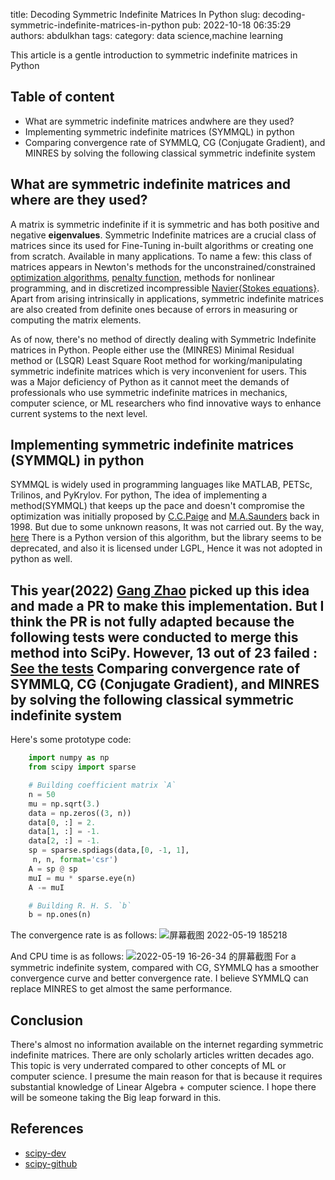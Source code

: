 title: Decoding Symmetric Indefinite Matrices In Python
slug: decoding-symmetric-indefinite-matrices-in-python
pub: 2022-10-18 06:35:29
authors: abdulkhan
tags: 
category: data science,machine learning

This article is a gentle introduction to symmetric indefinite matrices in Python

Table of content
----------------


* What are symmetric indefinite matrices andwhere are they used?
* Implementing symmetric indefinite matrices (SYMMQL) in python
* Comparing convergence rate of SYMMLQ, CG (Conjugate Gradient), and MINRES by solving the following classical symmetric indefinite system


What are symmetric indefinite matrices and where are they used?
---------------------------------------------------------------



A matrix is symmetric indefinite if it is symmetric and has both positive and negative **eigenvalues**. Symmetric Indefinite matrices are a crucial class of matrices since its used for Fine-Tuning in-built algorithms or creating one from scratch. Available in many applications. To name a few: this class of matrices appears in Newton's methods for the unconstrained/constrained [optimization algorithms](https://www.sciencedirect.com/topics/mathematics/unconstrained-optimization), [penalty function](https://en.wikipedia.org/wiki/Penalty_method), methods for nonlinear programming, and in discretized incompressible [Navier{Stokes equations}](https://www.sciencedirect.com/science/article/pii/S0021999120305647). Apart from arising intrinsically in applications, symmetric indefinite matrices are also created from definite ones because of errors in measuring or computing the matrix elements.

As of now, there's no method of directly dealing with Symmetric Indefinite matrices in Python. People either use the (MINRES) Minimal Residual method or (LSQR) Least Square Root method for working/manipulating symmetric indefinite matrices which is very inconvenient for users. This was a Major deficiency of Python as it cannot meet the demands of professionals who use symmetric indefinite matrices in mechanics, computer science, or ML researchers who find innovative ways to enhance current systems to the next level.

Implementing symmetric indefinite matrices (SYMMQL) in python
-------------------------------------------------------------



SYMMQL is widely used in programming languages like MATLAB, PETSc, Trilinos, and PyKrylov. For python, The idea of implementing a method(SYMMQL) that keeps up the pace and doesn't compromise the optimization was initially proposed by [C.C.Paige](https://scholar.google.com/citations?user=iTzCWMwAAAAJ&hl=en) and [M.A.Saunders](https://web.stanford.edu/~saunders/) back in 1998. But due to some unknown reasons, It was not carried out.
 By the way, [here](https://github.com/PythonOptimizers/pykrylov/blob/master/pykrylov/symmlq/symmlq.py) There is a Python version of this algorithm, but the library seems to be deprecated, and also it is licensed under LGPL, Hence it was not adopted in python as well.

This year(2022) [Gang Zhao](https://github.com/scipy/scipy/pull/16202) picked up this idea and made a PR to make this implementation. But I think the PR is not fully adapted because the following tests were conducted to merge this method into SciPy. However, 13 out of 23 failed :
[See the tests](https://github.com/scipy/scipy/pull/16202/checks?check_run_id=6709247274)
Comparing convergence rate of SYMMLQ, CG (Conjugate Gradient), and MINRES by solving the following classical symmetric indefinite system
----------------------------------------------------------------------------------------------------------------------------------------



Here's some prototype code:


```python
    import numpy as np
    from scipy import sparse

    # Building coefficient matrix `A`
    n = 50
    mu = np.sqrt(3.)
    data = np.zeros((3, n))
    data[0, :] = 2.
    data[1, :] = -1.
    data[2, :] = -1.
    sp = sparse.spdiags(data,[0, -1, 1],
     n, n, format='csr')
    A = sp @ sp
    muI = mu * sparse.eye(n)
    A -= muI

    # Building R. H. S. `b`
    b = np.ones(n)

```


The convergence rate is as follows:
![屏幕截图 2022-05-19 185218](https://user-images.githubusercontent.com/31978442/169277269-abcb40ff-b03a-4387-a8cb-59f2109dc319.png)

And CPU time is as follows:
![2022-05-19 16-26-34 的屏幕截图](https://user-images.githubusercontent.com/31978442/169277587-425bedc5-3d11-42e1-b1b2-fd669194690e.png)
For a symmetric indefinite system, compared with CG, SYMMLQ has a smoother convergence curve and better convergence rate. I believe SYMMLQ can replace MINRES to get almost the same performance.

Conclusion
----------



There's almost no information available on the internet regarding symmetric indefinite matrices. There are only scholarly articles written decades ago. This topic is very underrated compared to other concepts of ML or computer science. I presume the main reason for that is because it requires substantial knowledge of Linear Algebra + computer science. I hope there will be someone taking the Big leap forward in this.

References
----------


* [scipy-dev](https://mail.python.org/archives/list/scipy-dev@python.org/thread/NA7XKDBXXSI4I3RIPZKUEWAACT4Z2QVN/)
* [scipy-github](https://github.com/scipy/scipy/pull/16202)

